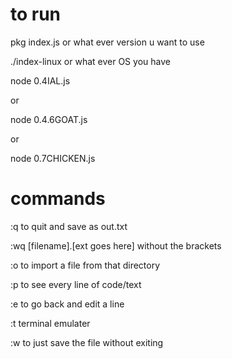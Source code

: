 # to run

pkg index.js or what ever version u want to use

./index-linux or what ever OS you have


node 0.4IAL.js

or 

node 0.4.6GOAT.js

or

node 0.7CHICKEN.js

# commands

:q to quit and save as out.txt


:wq [filename].[ext goes here] without the brackets

:o to import a file from that directory

:p to see every line of code/text

:e to go back and edit a line

:t terminal emulater

:w to just save the file without exiting
